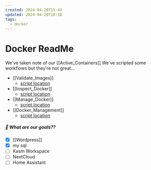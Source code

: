 ```yaml
---
created: 2024-04-20T15:44
updated: 2024-04-20T18:10
tags:
  - docker
---
```

# Docker ReadMe

We've taken note of our [[Active_Containers]]
We've scripted some workflows but they're not great...
- [[Validate_Images]]
	- [script location](https://github.com/jayfirns/Docker/blob/main/scripts/Validate_Docker_Images.sh)
- [[Inspect_Docker]]
	- [script location](https://github.com/jayfirns/Docker/blob/main/scripts/Inspect_Docker.sh)
- [[Manage_Docker]]
	- [script location](https://github.com/jayfirns/Docker/blob/main/scripts/Manage_Docker.sh)
- [[Docker_Management]]
	- [script location](https://github.com/jayfirns/Docker/blob/main/scripts/Docker_Management.sh)

##### 🚀 What are our goals??
- [x] [[Wordpress]]
- [x] my sql
- [ ] Kasm Workspace
- [ ] NextCloud
- [ ] Home Assistant
